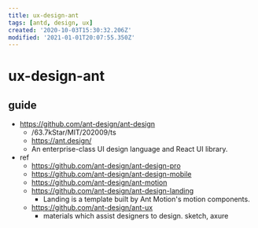 ```yaml
---
title: ux-design-ant
tags: [antd, design, ux]
created: '2020-10-03T15:30:32.206Z'
modified: '2021-01-01T20:07:55.350Z'
---
```


# ux-design-ant

## guide

- https://github.com/ant-design/ant-design
  - /63.7kStar/MIT/202009/ts
  - https://ant.design/
  - An enterprise-class UI design language and React UI library.
- ref
  - https://github.com/ant-design/ant-design-pro
  - https://github.com/ant-design/ant-design-mobile
  - https://github.com/ant-design/ant-motion
  - https://github.com/ant-design/ant-design-landing
    - Landing is a template built by Ant Motion's motion components.
  - https://github.com/ant-design/ant-ux
    - materials which assist designers to design. sketch, axure
